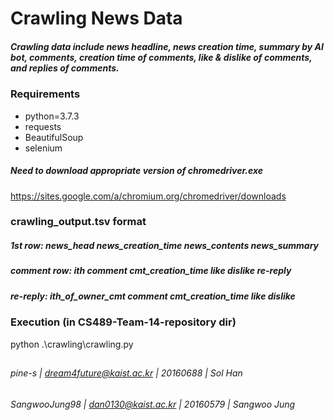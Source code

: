 # Crawling News Data

##### Crawling data include news headline, news creation time, summary by AI bot, comments, creation time of comments, like & dislike of comments, and replies of comments.

### Requirements
- python=3.7.3
- requests
- BeautifulSoup
- selenium

##### Need to download appropriate version of chromedriver.exe
https://sites.google.com/a/chromium.org/chromedriver/downloads

### crawling_output.tsv format
##### 1st row: news_head news_creation_time news_contents news_summary
##### comment row: ith comment cmt_creation_time like dislike re-reply
##### re-reply: ith_of_owner_cmt comment cmt_creation_time like dislike

### Execution (in CS489-Team-14-repository dir)
python .\crawling\crawling.py

##
###### pine-s | dream4future@kaist.ac.kr | 20160688 | Sol Han
###### SangwooJung98 | dan0130@kaist.ac.kr | 20160579 | Sangwoo Jung
